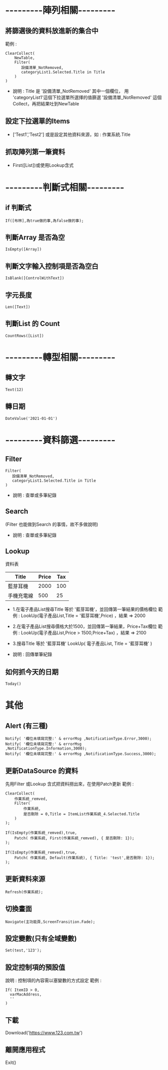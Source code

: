 # ---------陣列相關---------

## 將篩選後的資料放進新的集合中
範例 :

    ClearCollect(
        NewTable,
        Filter(
           設備清單_NotRemoved,
           categoryList1.Selected.Title in Title
        )
    )
* 說明 :
Title 是 '設備清單_NotRemoved' 其中一個欄位，
用 'categoryList1'這個下拉選單所選擇的值篩選 '設備清單_NotRemoved' 這個Collect，再把結果吐到NewTable

## 設定下拉選單的Items
* ['Test1','Test2'] 或是設定其他資料來源，如 : 作業系統.Title

## 抓取陣列第一筆資料
* First([List])或使用Lookup含式

# ---------判斷式相關---------

## if 判斷式
    If([布林],為true做的事,為false做的事);

## 判斷Array 是否為空
    IsEmpty([Array])

## 判斷文字輸入控制項是否為空白
    IsBlank([ControlWithText])

## 字元長度
    Len([Text])

## 判斷List 的 Count
    CountRows([List])

# ---------轉型相關---------

## 轉文字
    Text(12)

## 轉日期
    DateValue('2021-01-01')

# ---------資料篩選---------

## Filter
    Filter(
       設備清單_NotRemoved,
       categoryList1.Selected.Title in Title
    )

* 說明 :
查單或多筆紀錄

## Search
(Filter 也能做到Search 的事情，故不多做說明)

* 說明 :
查單或多筆紀錄

## Lookup
資料表

|  Title  |  Price  |  Tax  |
|  ----  | ---- |  ----  |
|  藍芽耳機  |  2000  |  100  |
|  手機充電線  |  500  |  25  |

* 1.在電子產品List搜尋Title 等於 '藍芽耳機'，並回傳第一筆結果的價格欄位
範例 : LookUp(電子產品List,Title = '藍芽耳機',Price) ，結果 =>  2000

* 2.在電子產品List搜尋價格大於1500，並回傳第一筆結果，Price+Tax欄位
範例 : LookUp(電子產品List,Price > 1500,Price+Tax) ，結果 =>  2100

* 3.搜尋Title 等於 '藍芽耳機'
LookUp( 電子產品List, Title = '藍芽耳機' )

* 說明 :
回傳單筆紀錄

## 如何抓今天的日期
    Today()

# 其他

## Alert (有三種)
    Notify( '欄位未填寫完整:' & errorMsg ,NotificationType.Error,3000);
    Notify( '欄位未填寫完整:' & errorMsg ,NotificationType.Information,3000);
    Notify( '欄位未填寫完整:' & errorMsg ,NotificationType.Success,3000);

## 更新DataSource 的資料
先用Filter 或Lookup 含式把資料撈出來，在使用Patch更新
範例 :

    ClearCollect(
        作業系統_remved,
        Filter(
            作業系統,
            是否刪除 = 0,Title = ItemList作業系統_4.Selected.Title
        )
    );

    If(IsEmpty(作業系統_remved),true,
        Patch( 作業系統, First(作業系統_remved), { 是否刪除: 1});
    );

    If(IsEmpty(作業系統_remved),true,
        Patch( 作業系統, Default(作業系統), { Title: 'test',是否刪除: 1});
    );

## 更新資料來源
    Refresh(作業系統);

## 切換畫面
    Navigate(主功能頁,ScreenTransition.Fade);

## 設定變數(只有全域變數)
    Set(test,'123');

## 設定控制項的預設值
說明 : 控制項的內容需以塞變數的方式設定
範例 :

    If( ItemID > 0,
      varMacAddress,
      ''
    )

## 下載
Download('https://www.123.com.tw')

## 離開應用程式
Exit()